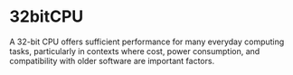 # 32bitCPU
A 32-bit CPU offers sufficient performance for many everyday computing tasks, particularly in contexts where cost, power consumption, and compatibility with older software are important factors. 
